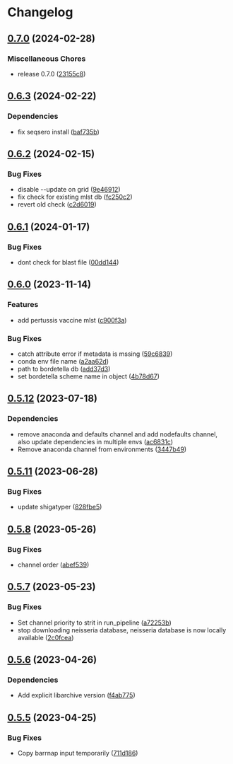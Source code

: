 # Changelog

## [0.7.0](https://github.com/RIVM-bioinformatics/juno-typing/compare/v0.6.3...v0.7.0) (2024-02-28)


### Miscellaneous Chores

* release 0.7.0 ([23155c8](https://github.com/RIVM-bioinformatics/juno-typing/commit/23155c84a4dd2be91bc6c872c615c41a7b0be102))

## [0.6.3](https://github.com/RIVM-bioinformatics/juno-typing/compare/v0.6.2...v0.6.3) (2024-02-22)


### Dependencies

* fix seqsero install ([baf735b](https://github.com/RIVM-bioinformatics/juno-typing/commit/baf735b4c1f6b43b4a4acf2077302a319fadc578))

## [0.6.2](https://github.com/RIVM-bioinformatics/juno-typing/compare/v0.6.1...v0.6.2) (2024-02-15)


### Bug Fixes

* disable --update on grid ([9e46912](https://github.com/RIVM-bioinformatics/juno-typing/commit/9e469124eaebefbf3ce36e1e0660fc1eb3c0eb63))
* fix check for existing mlst db ([fc250c2](https://github.com/RIVM-bioinformatics/juno-typing/commit/fc250c2f7e8b880a1bfeb14f45d302afcfd83af3))
* revert old check ([c2d6019](https://github.com/RIVM-bioinformatics/juno-typing/commit/c2d601928bc22f634c0f2ca90ed920e315664da2))

## [0.6.1](https://github.com/RIVM-bioinformatics/juno-typing/compare/v0.6.0...v0.6.1) (2024-01-17)


### Bug Fixes

* dont check for blast file ([00dd144](https://github.com/RIVM-bioinformatics/juno-typing/commit/00dd144e444fee61eefdb978ad60a8b9a5aa9530))

## [0.6.0](https://github.com/RIVM-bioinformatics/juno-typing/compare/v0.5.12...v0.6.0) (2023-11-14)


### Features

* add pertussis vaccine mlst ([c900f3a](https://github.com/RIVM-bioinformatics/juno-typing/commit/c900f3a3d58a43137fcab237884cdc247e369b3d))


### Bug Fixes

* catch attribute error if metadata is mssing ([59c6839](https://github.com/RIVM-bioinformatics/juno-typing/commit/59c6839bf339713f035915b23d05347ed012cd80))
* conda env file name ([a2aa62d](https://github.com/RIVM-bioinformatics/juno-typing/commit/a2aa62d56b9ac39feb927aef0ece3d28a7a536dc))
* path to bordetella db ([add37d3](https://github.com/RIVM-bioinformatics/juno-typing/commit/add37d3c485e5e20585dbd9b661d30cbd80e14c4))
* set bordetella scheme name in object ([4b78d67](https://github.com/RIVM-bioinformatics/juno-typing/commit/4b78d6746ee24058350f706864858ab6cb5bd491))

## [0.5.12](https://github.com/RIVM-bioinformatics/juno-typing/compare/v0.5.11...v0.5.12) (2023-07-18)


### Dependencies

* remove anaconda and defaults channel and add nodefaults channel, also update dependencies in multiple envs ([ac6831c](https://github.com/RIVM-bioinformatics/juno-typing/commit/ac6831cc153f8333aa14f868b382d850c312d74e))
* Remove anaconda channel from environments ([3447b49](https://github.com/RIVM-bioinformatics/juno-typing/commit/3447b49faa46f350d9256bf4eaa561edba278a7e))

## [0.5.11](https://github.com/RIVM-bioinformatics/juno-typing/compare/v0.5.10...v0.5.11) (2023-06-28)


### Bug Fixes

* update shigatyper ([828fbe5](https://github.com/RIVM-bioinformatics/juno-typing/commit/828fbe5f70d03d83f9d488229253e6fdcc04ba0e))

## [0.5.8](https://github.com/RIVM-bioinformatics/juno-typing/compare/v0.5.7...v0.5.8) (2023-05-26)


### Bug Fixes

* channel order ([abef539](https://github.com/RIVM-bioinformatics/juno-typing/commit/abef53977abef671f1acb2640404a78dbd3e0878))

## [0.5.7](https://github.com/RIVM-bioinformatics/juno-typing/compare/v0.5.6...v0.5.7) (2023-05-23)


### Bug Fixes

* Set channel priority to strit in run_pipeline ([a72253b](https://github.com/RIVM-bioinformatics/juno-typing/commit/a72253be6735f9afacdcdddc1bb683d7fc699c5b))
* stop downloading neisseria database, neisseria database is now locally available ([2c0fcea](https://github.com/RIVM-bioinformatics/juno-typing/commit/2c0fcea6416129391a546ff2fac4488335c0c780))

## [0.5.6](https://github.com/RIVM-bioinformatics/juno-typing/compare/v0.5.5...v0.5.6) (2023-04-26)


### Dependencies

* Add explicit libarchive version ([f4ab775](https://github.com/RIVM-bioinformatics/juno-typing/commit/f4ab7755cc8f73b9943781fb9feeb1cb29b6c449))

## [0.5.5](https://github.com/RIVM-bioinformatics/juno-typing/compare/v0.5.4...v0.5.5) (2023-04-25)


### Bug Fixes

* Copy barrnap input temporarily ([711d186](https://github.com/RIVM-bioinformatics/juno-typing/commit/711d1862a7423bba0bd0602d911a3f8259919629))
